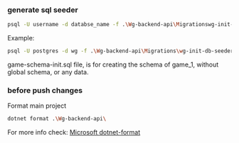 ### generate sql seeder

```bash
psql -U username -d databse_name -f .\Wg-backend-api\Migrationswg-init-db-seeder.sql
```
Example:
```bash
psql -U postgres -d wg -f .\Wg-backend-api\Migrations\wg-init-db-seeder.sql
```
game-schema-init.sql file, is for creating the schema of game_1, without global schema, or any data.

### before push changes

Format main project
```bash
dotnet format .\Wg-backend-api\
```
For more info check: [Microsoft dotnet-format](https://learn.microsoft.com/en-us/dotnet/core/tools/dotnet-format)
